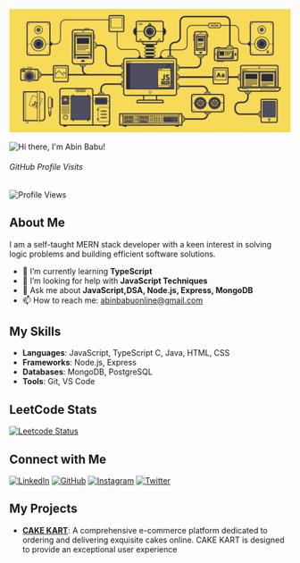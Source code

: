 ![Banner](https://github.com/abin-online/abin-online/blob/main/JS-by-SoyHorizonte.gif)

<p align="left">
  <img src="https://readme-typing-svg.herokuapp.com?font=Roboto&weight=400&size=30&pause=1000&color=FFFFFF&width=435&lines=Hi+there%2C+I'm+Abin+Babu!+%F0%9F%91%8B" alt="Hi there, I'm Abin Babu!">
</p>



  <div class="container">
        <h6>GitHub Profile Visits</h6>
        <img src="https://komarev.com/ghpvc/?username=abin-online&color=blue" alt="Profile Views">
  </div>

## About Me

I am a self-taught MERN stack developer with a keen interest in solving logic problems and building efficient software solutions.

- 🌱 I’m currently learning **TypeScript**
- 🤔 I’m looking for help with **JavaScript Techniques**
- 💬 Ask me about **JavaScript,DSA, Node.js, Express, MongoDB**
- 📫 How to reach me: [abinbabuonline@gmail.com](mailto:abinbabuonline@gmail.com)

## My Skills

- **Languages**: JavaScript, TypeScript C, Java, HTML, CSS
- **Frameworks**: Node.js, Express
- **Databases**: MongoDB, PostgreSQL
- **Tools**: Git, VS Code


## LeetCode Stats
[![Leetcode Status](https://leetcard.jacoblin.cool/abinbabuonline?ext=contest&theme=dark)](https://leetcode.com/u/abinbabuonline/)


## Connect with Me

[![LinkedIn](https://img.shields.io/badge/LinkedIn-0077B5?style=for-the-badge&logo=linkedin&logoColor=white)](https://www.linkedin.com/in/abin-babu-08a02b2b1/)
[![GitHub](https://img.shields.io/badge/GitHub-181717?style=for-the-badge&logo=github&logoColor=white)](https://github.com/abin-online)
[![Instagram](https://img.shields.io/badge/Instagram-E4405F?style=for-the-badge&logo=instagram&logoColor=white)](https://www.instagram.com/abin__babu/)
[![Twitter](https://img.shields.io/badge/Twitter-1DA1F2?style=for-the-badge&logo=twitter&logoColor=white)](https://twitter.com/abinbabu)


## My Projects

- **[CAKE KART](https://cakekart.shop/)**: A comprehensive e-commerce platform dedicated to ordering and delivering exquisite cakes online. CAKE KART is designed to provide an exceptional user experience



<!--
**abin-online/abin-online** is a ✨ _special_ ✨ repository because its `README.md` (this file) appears on your GitHub profile.

Here are some ideas to get you started:

- 🔭 I’m currently working on ...
- 🌱 I’m currently learning ...
- 👯 I’m looking to collaborate on ...
- 🤔 I’m looking for help with ...

- 📫 How to reach me: ...
- 😄 Pronouns: ...
- ⚡ Fun fact: ...
-->
